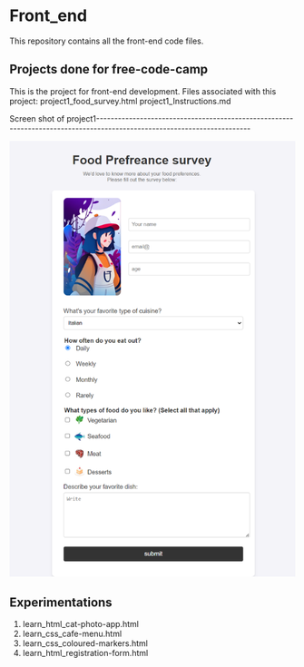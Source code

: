 # Front_end
This repository contains all the front-end code files.

## Projects done for free-code-camp 
This is the project for front-end development.
Files associated with this project:
  project1_food_survey.html 
  project1_Instructions.md

Screen shot of project1------------------------------------------------------------------------------------------------------------------------

![](images/project1_webpage_screenshot.png)


## Experimentations
1. learn_html_cat-photo-app.html 
2. learn_css_cafe-menu.html 
3. learn_css_coloured-markers.html 
4. learn_html_registration-form.html 


